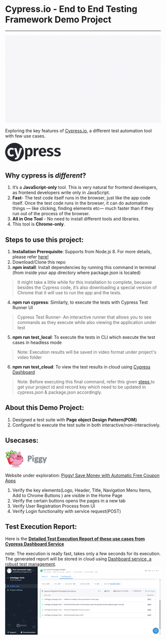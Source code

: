 # Cypress.io - End to End Testing Framework Demo Project
---
![Cypress Demo Project](demo/Execution_Demo.gif)

Exploring the key features of <a href="https://www.cypress.io/">Cypress.io</a>, a different test automation tool with few use cases.

![Cypress Logo](/demo/cypress-logo.png)
## Why cypress is *different*?
1. It’s a **JavaScript-only** tool. This is very natural for frontend developers, as frontend developers write only in JavaScript.
2. **Fast**- The test code itself runs in the browser, just like the app code itself. Once the test code runs in the browser, it can do automation things — like clicking, finding elements etc— much faster than if they run out of the process of the browser.
3. **All in One Tool** - No need to install different tools and libraries.
4. This tool is **Chrome-only**.

## Steps to use this project:
1. **Installation Prerequisite**: Supports from Node.js 8. For more details, please refer <a href="https://docs.cypress.io/guides/getting-started/installing-cypress.html#System-requirements"> here!</a>
2. Download/Clone this repo
3. **npm install**: Install dependencies by running this command in terminal (from inside your app directory where package.json is located)
>  It might take a little while for this installation to complete, because besides the Cypress code, it’s also downloading a special version of Chrome that it will use to run the app and the tests.
4. **npm run cypress**: Similarly, to execute the tests with Cypress Test Runner UI
> Cypress Test Runner- An interactive runner that allows you to see commands as they execute while also viewing the application under test
5. **npm run test_local**: To execute the tests in CLI which execute the test cases in headless mode 
> Note: Execution results will be saved in video format under project's video folder
6. **npm run test_cloud**: To view the test results in cloud using <a href="https://dashboard.cypress.io/">Cypress Dashboard</a>
> Note: Before executing this final command, refer this given <a href="https://docs.cypress.io/faq/questions/dashboard-faq.html#How-do-I-record-my-tests"> steps </a> to get your project id and record key which need to be updated in cypress.json & package.json accordingly.

## About this Demo Project:
1. Designed a test suite with **Page object Design Pattern(POM)**
2. Configured to execute the test suite in both interactive/non-interactively.

## Usecases: 
![Piggy Logo](/demo/piggy_logo.gif)

Website under exploration: <a href="https://www.joinpiggy.com/">Piggy! Save Money with Automatic Free Coupon Apps</a>
1. Verify the key elements(Logo, Header, Title, Navigation Menu Items, Add to Chrome Buttons ) are visible in the Home Page 
2. Verify the certain buttons opens the pages in a new tab
3. Verify User Registration Process from UI
4. Verify Login functionality with service request(POST)

## Test Execution Report:
Here is the <a href="https://dashboard.cypress.io/projects/6i1fuw/runs/1/test-results">**Detailed Test Execution Report of these use cases from Cypress Dashboard Service**</a>

note: The execution is really fast, takes only a few seconds for its execution. The generated report will be stored in cloud using <a href="https://docs.cypress.io/faq/questions/dashboard-faq.html#article">Dashboard service, a robust test management</a>.
![Execution Report](/demo/Execution_Result.png)
